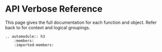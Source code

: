 # API Verbose Reference

This page gives the full documentation for each function and object.
Refer back to [](api_quick.md) for context and logical groupings.

```{eval-rst}
.. automodule:: h3
    :members:
    :imported-members:
```
